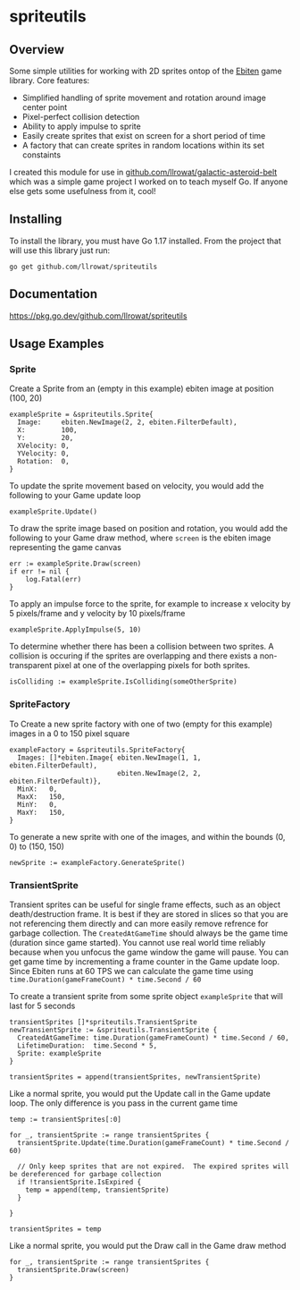 # spriteutils

## Overview
Some simple utilities for working with 2D sprites ontop of the [Ebiten](https://ebiten.org/) game library.  Core features:
- Simplified handling of sprite movement and rotation around image center point
- Pixel-perfect collision detection
- Ability to apply impulse to sprite
- Easily create sprites that exist on screen for a short period of time
- A factory that can create sprites in random locations within its set constaints

I created this module for use in [github.com/llrowat/galactic-asteroid-belt](https://github.com/llrowat/galactic-asteroid-belt) which was a simple game project I worked on to teach myself Go.  If anyone else gets some usefulness from it, cool!  

## Installing
To install the library, you must have Go 1.17 installed.  From the project that will use this library just run:

```go get github.com/llrowat/spriteutils```

## Documentation
https://pkg.go.dev/github.com/llrowat/spriteutils

## Usage Examples

### Sprite

Create a Sprite from an (empty in this example) ebiten image at position (100, 20)
```
exampleSprite = &spriteutils.Sprite{
  Image:     ebiten.NewImage(2, 2, ebiten.FilterDefault),
  X:         100,
  Y:         20,
  XVelocity: 0,
  YVelocity: 0,
  Rotation:  0,
}
```

To update the sprite movement based on velocity, you would add the following to your Game update loop
```
exampleSprite.Update()
```

To draw the sprite image based on position and rotation, you would add the following to your Game draw method, where ```screen``` is the ebiten image representing the game canvas
```
err := exampleSprite.Draw(screen)
if err != nil {
    log.Fatal(err)
}
```

To apply an impulse force to the sprite, for example to increase x velocity by 5 pixels/frame and y velocity by 10 pixels/frame
```
exampleSprite.ApplyImpulse(5, 10)
```

To determine whether there has been a collision between two sprites.  A collision is occuring if the sprites are overlapping and there exists a non-transparent pixel at one of the overlapping pixels for both sprites.
```
isColliding := exampleSprite.IsColliding(someOtherSprite)
```

### SpriteFactory

To Create a new sprite factory with one of two (empty for this example) images in a 0 to 150 pixel square
```
exampleFactory = &spriteutils.SpriteFactory{
  Images: []*ebiten.Image{ ebiten.NewImage(1, 1, ebiten.FilterDefault), 
                           ebiten.NewImage(2, 2, ebiten.FilterDefault)},
  MinX:   0,
  MaxX:   150,
  MinY:   0,
  MaxY:   150,
}
```

To generate a new sprite with one of the images, and within the bounds (0, 0) to (150, 150)
```
newSprite := exampleFactory.GenerateSprite()
```

### TransientSprite

Transient sprites can be useful for single frame effects, such as an object death/destruction frame.  It is best if they are stored in slices so that you are not referencing them directly and can more easily remove refrence for garbage collection.  The ```CreatedAtGameTime``` should always be the game time (duration since game started).  You cannot use real world time reliably because when you unfocus the game window the game will pause.  You can get game time by incrementing a frame counter in the Game update loop.  Since Ebiten runs at 60 TPS we can calculate the game time using ```time.Duration(gameFrameCount) * time.Second / 60```

To create a transient sprite from some sprite object ```exampleSprite``` that will last for 5 seconds
```
transientSprites []*spriteutils.TransientSprite
newTransientSprite := &spriteutils.TransientSprite {
  CreatedAtGameTime: time.Duration(gameFrameCount) * time.Second / 60,
  LifetimeDuration:  time.Second * 5,
  Sprite: exampleSprite 
}

transientSprites = append(transientSprites, newTransientSprite)
```

Like a normal sprite, you would put the Update call in the Game update loop.  The only difference is you pass in the current game time
```
temp := transientSprites[:0]

for _, transientSprite := range transientSprites {
  transientSprite.Update(time.Duration(gameFrameCount) * time.Second / 60)
  
  // Only keep sprites that are not expired.  The expired sprites will be dereferenced for garbage collection
  if !transientSprite.IsExpired {
    temp = append(temp, transientSprite)
  }
  
}

transientSprites = temp
```

Like a normal sprite, you would put the Draw call in the Game draw method
```
for _, transientSprite := range transientSprites {
  transientSprite.Draw(screen)
}
```
